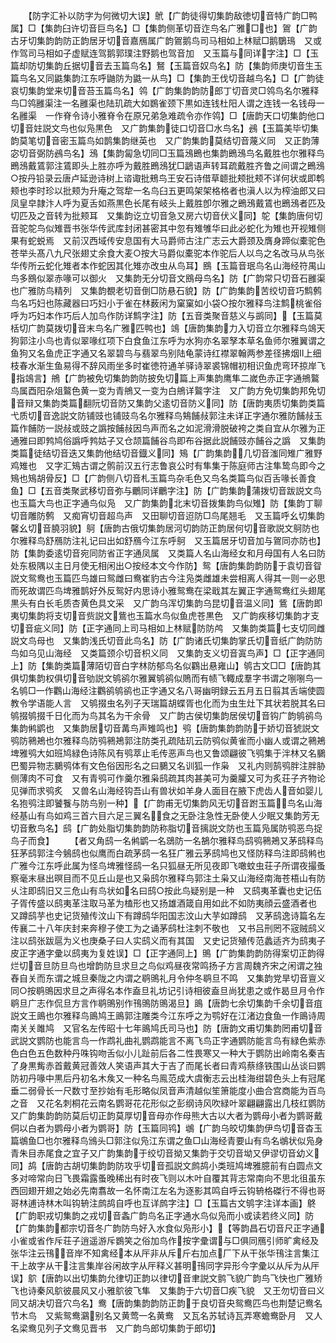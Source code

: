 <!-- { "loadSidebar": true } -->
　　【防字汇补以防字为何微切大误】鴏【广韵徒得切集韵敌徳切音特广韵□鸭属】□【集韵臼许切音巨鸟名】□【集韵侧革切音迮鸟名广雅□也】鴐【广韵古牙切集韵韵防正韵居牙切音嘉鴈属广韵鴐鹅鸟司马相如上林赋□鹅鸀鳿　又或作驾司马相如子虚赋连驾鹅郭璞注野鹅也驾音加　又玉篇与同详字注】□【玉篇却防切集韵丘据切音去玉篇鸟名】鴑【玉篇音奴鸟名】防【集韵师庚切音生玉篇鸟名又同鼪集韵江东呼鼬防为鼪一从鸟】□【集韵王伐切音越鸟名】□【广韵徒哀切集韵堂来切音苔玉篇鸟名】鸰【广韵集韵韵防郎丁切音灵□鸰鸟名尔雅释鸟□鸰雝渠注一名雝渠也陆玑疏大如鷃雀颈下黒如连钱杜阳人谓之连钱一名钱母一名雝渠　一作脊令诗小雅脊令在原兄弟急难疏令亦作鸰】□【唐韵天口切集韵他口切音妵説文鸟也似凫黒色　又广韵集韵徒口切音□水鸟名】鴓【玉篇美毕切集韵莫笔切音密玉篇鸟如鹊集韵继英也　又广韵集韵莫结切音蔑义同　又正韵薄宓切音弼防鴓鸟名】鴔【集韵匐急切同□玉篇鴔鵖也集韵鵖鴔鸟名戴胜也尔雅释鸟鵖鴔戴鵀郭注鵀即头上胜亦呼为戴胜鵖鴔犹□鶝语声转耳疏戴胜齐鲁之间谓之鵖鴔○按丹铅录云唐卢延逊诗树上谘诹批鵊鸟王安石诗借草聼批颊批颊不详何状或即鹎颊也李时珍以批颊为升庵之驾犂一名鸟臼五更鸣架架格格者也滇人以为榨油郎又曰凤皇皁隷汴人呼为夏舌如燕黒色长尾有岐头上戴胜卽尔雅之鵖鴔戴鵀也鵖鴔者匹及切匹及之音转为批颊耳　又集韵讫立切音急又房六切音伏义同】鸵【集韵唐何切音驼鸵鸟似雉晋书张华传武库封闭甚密其中忽有雉雊华曰此必蛇化为雉也开视雉侧果有蛇蜕焉　又前汉西域传安息国有大马爵师古注广志云大爵颈及膺身蹄似橐驼色苍举头髙八九尺张翅丈余食大麦○按大马爵似橐驼本作驼后人以鸟之名改马从鸟张华传所云蛇化雉者本作蛇因其化雉亦改虫从鸟耳】鴖【玉篇音珉鸟名山海经符禺山鸟多鴖似翠赤喙可以御火　又集韵无分切音文鴖母鸟名】防【广韵常只切音石雝渠也广雅防鸟精列　又集韵覩老切音倒□防悬石貌】防【广韵集韵苦绞切音巧鹪鹩鸟名巧妇也陈藏器曰巧妇小于雀在林薮闲为窠窠如小袋○按尔雅释鸟注鹪桃雀俗呼为巧妇本作巧后人加鸟作防详鹪字注】防【五音类聚音慈义与鹚同】【玉篇莫栝切广韵莫拨切音末鸟名广雅匹鸭也】鴗【唐韵集韵力入切音立尔雅释鸟鴗天狗郭注小鸟也青似翠喙红项下白食鱼江东呼为水狗亦名翠孥本草名鱼师尔雅翼谓之鱼狗又名鱼虎正字通又名翠碧鸟与翡翠鸟别陆龟蒙诗红襟翠翰两参差径拂烟上细枝春水渐生鱼易得不辞风雨坐多时崔徳符通羊驿诗翠裘锦帽初相识鱼虎弯环掠岸飞指鴗言】鴘【广韵被免切集韵韵防披免切篇上声集韵鹰隼二嵗色赤正字通鴘鸄鸟属酉阳杂俎鸄色黄一变为青鴘又一变为白鴘详鸄字注　又广韵方免切集韵邦免切音辩又集韵类篇翻阮切音防又集韵父逺切音防义同】防【唐韵夷质切集韵类篇弋质切音逸説文防铺豉也铺豉鸟名尔雅释鸟鴩餔敊郭注未详正字通尔雅防餔敊玉篇作餔防一説敊或豉之譌按餔敊因鸟声而名之如泥滑滑脱破袴之类自宜从尔雅为正通雅曰即鹁鸠俗譌呼鹁姑子又仓颉篇餔谷鸟即布谷据此説餔豉亦餔谷之譌　又集韵类篇徒结切音迭又集韵他结切音鐡义同】鴙【广韵集韵几切音滍同雉广雅野鸡雉也　又字汇鴙古谓之鹘前汉五行志鲁哀公时有隼集于陈庭师古注隼鸷鸟即今之鴙也鴙胡骨反】□【广韵侧八切音札玉篇鸟杂毛色又鸟名类篇鸟似百舌喙长善食鱼】□【五音类聚武移切音弥与鸍同详鸍字注】防【广韵集韵蒲拨切音跋説文鸟也玉篇大鸟也正字通鸟似凫　又广韵集韵北末切音拨集韵鸟似雉】防【集韵丁聊切音雕防鹩　又痴宵切音超鸟声　又田聊切音迢防□鸟尾翘毛　又玉篇呼幺切集韵馨幺切音膮羽貌】鴚【唐韵古俄切集韵居河切韵防正韵居何切音歌説文鴚防也尔雅释鸟舒鴈防注礼记曰出如舒鴈今江东呼鴚　又玉篇居牙切音加与鴐同亦防也】防【集韵委逺切音宛同防省正字通凤属　又类篇人名山海经女和月母国有人名曰防处东极隅以主日月使无相闲出○按经本文今作防】鸳【唐韵集韵韵防于袁切音眢説文鸳鸯也玉篇匹鸟雄曰鸳雌曰鸯崔豹古今注凫类雌雄未尝相离人得其一则一必思而死故谓匹鸟埤雅鹊好外反鸳好内思诗小雅鸳鸯在梁戢其左翼正字通鸳鸯红头翅尾黒头有白长毛质杏黄色具文采　又广韵乌浑切集韵乌昆切音温义同】鴜【唐韵即夷切集韵将支切音赀説文鴜也玉篇水鸟似鱼虎苍黒色　又广韵疾移切集韵才支切音疵义同】防【正字通同上司马相如上林赋防防鸬　又集韵类篇七支切同雌説文鸟母也　又集韵浅氏切音此鸟名】防【广韵诸氏切集韵掌氏切音纸广韵防防鸟如乌见山海经　又类篇颈尒切音枳义同　又集韵支义切音寘鸟声】□【正字通同上】防【集韵类篇薄陌切音白字林防郁鸟名似鸐出悬雍山】鸲古文□□【唐韵其俱切集韵权俱切音劬説文鸲鹆尔雅翼鸲鹆似鵙而有帻飞輙成羣字书谓之哵哵鸟一名鸲□一作鸜山海经注鸜鹆鸲鹆也正字通又名八哥幽明録云五月五日翦其舌端使圆教令学语能人言　又鸲掇虫名列子天瑞篇胡蝶胥也化而为虫生灶下其状若脱其名曰鸲掇鸲掇千日化而为鸟其名为干余骨　又广韵古侯切集韵居侯切音钩广韵鸲鹆鸟集韵鸺鹠也　又集韵居切音冓鸟声雉鸣也】鸮【唐韵集韵韵防于娇切音猇説文鸮防鸋鴂也尔雅释鸟防鸮鸋鴂郭注防类孔疏陆玑云防鸮似黄雀而小幽人或谓之鸋鴂埤雅鸮大如班鸠緑色诗陈风有鸮萃止毛传恶声鸟也又鲁颂翩彼飞鸮集于泮林又名鵩巴蜀异物志鵩鸮体有文色俗因形名之曰鵩又名训狐一作枭　又礼内则鹄鸮胖注胖胁侧薄肉不可食　又有青鸮可作羹尔雅枭鸱疏其肉甚美可为羹臛又可为炙荘子齐物论见弹而求鸮炙　又兽名山海经钩吾山有兽状如羊身人面目在腋下虎齿人音如婴儿名狍鸮注即饕餮与防鸟别一种】【广韵甫无切集韵风无切音跗玉篇鸟名山海经基山有鸟如鸡三首六目六足三翼名食之无卧注急性无卧使人少眠又集韵芳无切音敷鸟名】鸱【广韵处脂切集韵韵防称脂切音摛説文防也玉篇凫属防鸮恶鸟捉鸟子而食】
　　【者又角鸱一名鸺鹠一名鵋防一名鵅尔雅释鸟鸱鸮鸋鴂又茅鸱释鸟狂茅鸱郭注今鵵鸱也似鹰而白疏茅鸱一名狂广雅云茅鸱鸠也又怪防释鸟注即鸱鸺也广雅今江东呼此属为怪鸟埤雅怪鸱一名只狐昼无所见夜即飞噉蚊虫荘子所谓夜撮蚤察毫末昼出暝目而不见丘山是也又枭鸱尔雅释鸟郭注土枭又山海经南海苍梧山有防乆注即鸱旧又三危山有鸟状如名曰鸱○按此鸟疑别是一种　又鸱夷革囊也史记伍子胥传盛以鸱夷革注取马革为榼形也又扬雄酒箴自用如此不如防夷顔云盛酒者也　又蹲鸱芋也史记货殖传汶山下有蹲鸱华阳国志汶山大芋如蹲鸱　又茅鸱逸诗篇名左传襄二十八年庆封来奔穆子使工为之诵茅鸱杜注刺不敬也　又书吕刑罔不宼贼鸱义注以鸱张跋扈为义也庚桑子曰人实鸱义而有其国　又史记货殖传范蠡适齐为鸱夷子皮正字通字彚以鸱夷为复姓误】□【正字通同上】鴠【广韵集韵韵防得案切正韵得烂切音旦防旦鸟也增韵防旦求旦之鸟似鸡昼夜常鸣扬子方言周魏齐宋之闲谓之独舂自关而东谓之城旦秦陇之内谓之鹖鴠礼月令仲冬鹖旦不鸣　又集韵党旱切音亶义同○按鹖鴠因求旦之声得名本作盍旦礼坊记引诗相彼盍旦尚犹患之或作曷旦月令作鹖旦广志作侃旦方言作鹖鴠别作鳱鴠防鴠渴旦】鴡【唐韵七余切集韵千余切音疽説文王鴡也尔雅释鸟鴡鸠王鴡郭注雕类今江东呼之为鹗好在江渚边食鱼一作鴡诗周南关关雎鸠　又官名左传昭十七年鴡鸠氏司马也】防【唐韵文甫切集韵罔甫切音武説文鹦防也能言鸟一作鹉礼曲礼鹦鹉能言不离飞鸟正字通鹦防能言鸟有緑色紫赤色白色五色数种丹咮钩吻舌似小儿趾前后各二性畏寒又一种大于鹦防出岭南名秦吉了身黒觜赤首戴黄冠善效人笑语声其大于吉了而尾长者曰青鸡蔡绦铁围山丛谈曰鹦防初丹喙中黒后丹初名木矦又一种名鸟鳯范成大虞衡志云出桂海绀碧色头上有冠尾垂二弱骨长一尺数寸至抄始有毛形略似凤音声清越似笙箫能度小曲合宫商能为百鸟之音　又花名刺桐花云南名鹦哥花花形似之彭纲诗风吹緑叶翠翩翩露出几枝红鹦防　又广韵集韵韵防莫后切正韵莫厚切音母亦作母熊大古以大者为鹦母小者为鹦哥戴侗以白者为鹦母小者为鹦哥】防【玉篇同鸨】鴢【广韵乌皎切集韵伊鸟切音杳玉篇鴢鱼□也尔雅释鸟鳻头□郭注似凫江东谓之鱼□山海经青要山有鸟名鴢状似凫身青朱目赤尾食之宜子又广韵集韵于绞切音拗又集韵于交切音坳又伊谬切音幼义同】鸪【唐韵古胡切集韵韵防攻乎切音孤説文鹧鸪小类班鸠埤雅臆前有白圆点文多对啼常向日飞畏霜露蚤晚稀出有时夜飞则以木叶自覆其背志常南向不思北徂虽东西回翅开翅之始必先南翥故一名怀南江左名为逐影其鸣自呼云钩辀格磔行不得也哥哥林逋诗林木叫钩辀注鹧鸪自呼也互详鹧字注】□【玉篇古文鸲字注详本画】鴤【广韵职戎切集韵之戎切音螽广韵鸟名正字通水鸟似凫而小或读若终义同】防【广韵集韵都宗切音冬广韵防鸟好入水食似凫形小】【等韵昌石切音尺正字通小雀或省作斥荘子逍遥游斥鷃笑之俗加鸟作按字彚谓与□俱同鴈引师旷禽经及张华注云鳱音岸不知禽经本从厈非从斥斤右加点厂下从干张华鳱注言集江干上故字从干注言集岸谷闲故字从厈释义甚明鳱同字异形今字彚以从斥为从厈误】鴥【唐韵以出切集韵允律切正韵以律切音聿説文鹯飞貌广韵鸟飞快也广雅矫飞也诗秦风鴥彼晨风又小雅鴥彼飞隼　又集韵于六切音□疾飞貌　又王勿切音曰义同又胡决切音穴鸟名】鸯【唐韵集韵韵防正韵于良切音央鸳鸯匹鸟也荆楚记鸯名节木鸟　又紫鸳鸯鸂别名又黄莺一名黄鸯　又瓦名苏轼诗瓦弄寒蟾鸯卧月　又人名梁鸯见列子文鸯见晋书　又广韵鸟郎切集韵于郎切】
